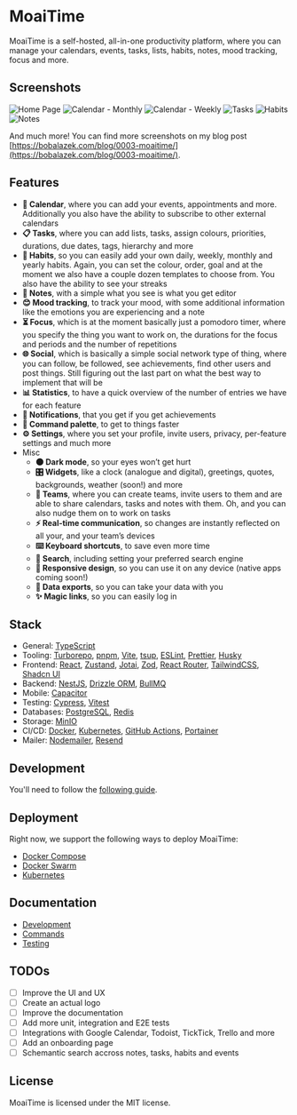# MoaiTime

MoaiTime is a self-hosted, all-in-one productivity platform, where you can manage your calendars, events, tasks, lists, habits, notes, mood tracking, focus and more.

## Screenshots

![Home Page](./docs/screenshots/home-page.png)
![Calendar - Monthly](./docs/screenshots/calendar-monthly.png)
![Calendar - Weekly](./docs/screenshots/calendar-weekly.png)
![Tasks](./docs/screenshots/tasks.png)
![Habits](./docs/screenshots/habits.png)
![Notes](./docs/screenshots/notes.png)

And much more! You can find more screenshots on my blog post [https://bobalazek.com/blog/0003-moaitime/](https://bobalazek.com/blog/0003-moaitime/).

## Features

- **📅 Calendar**, where you can add your events, appointments and more. Additionally you also have the ability to subscribe to other external calendars
- **📋 Tasks**, where you can add lists, tasks, assign colours, priorities, durations, due dates, tags, hierarchy and more
- **🌿 Habits**, so you can easily add your own daily, weekly, monthly and yearly habits. Again, you can set the colour, order, goal and at the moment we also have a couple dozen templates to choose from. You also have the ability to see your streaks
- **📝 Notes**, with a simple what you see is what you get editor
- **😊 Mood tracking**, to track your mood, with some additional information like the emotions you are experiencing and a note
- **⏳ Focus**, which is at the moment basically just a pomodoro timer, where you specify the thing you want to work on, the durations for the focus and periods and the number of repetitions
- **🌐 Social**, which is basically a simple social network type of thing, where you can follow, be followed, see achievements, find other users and post things. Still figuring out the last part on what the best way to implement that will be
- **📊 Statistics**, to have a quick overview of the number of entries we have for each feature
- **🔔 Notifications**, that you get if you get achievements
- **🤖 Command palette**, to get to things faster
- **⚙️ Settings**, where you set your profile, invite users, privacy, per-feature settings and much more
- Misc
  - **🌑 Dark mode**, so your eyes won’t get hurt
  - **🎛️ Widgets**, like a clock (analogue and digital), greetings, quotes, backgrounds, weather (soon!) and more
  - **👥 Teams**, where you can create teams, invite users to them and are able to share calendars, tasks and notes with them. Oh, and you can also nudge them on to work on tasks
  - **⚡ Real-time communication**, so changes are instantly reflected on all your, and your team’s devices
  - **⌨️ Keyboard shortcuts**, to save even more time
  - **🔎 Search**, including setting your preferred search engine
  - **📱 Responsive design**, so you can use it on any device (native apps coming soon!)
  - **💾 Data exports**, so you can take your data with you
  - **✨ Magic links**, so you can easily log in

## Stack

- General: [TypeScript](https://www.typescriptlang.org)
- Tooling: [Turborepo](https://turbo.build/repo), [pnpm](https://pnpm.io), [Vite](https://vitejs.dev), [tsup](https://tsup.egoist.sh), [ESLint](https://eslint.org), [Prettier](https://prettier.io), [Husky](https://typicode.github.io/husky)
- Frontend: [React](https://reactjs.org), [Zustand](https://zustand.surge.sh), [Jotai](https://jotai.org), [Zod](https://zod.dev), [React Router](https://reactrouter.com/en/main), [TailwindCSS](https://tailwindcss.com), [Shadcn UI](https://ui.shadcn.com)
- Backend: [NestJS](https://nestjs.com), [Drizzle ORM](https://orm.drizzle.team), [BullMQ](https://docs.bullmq.io)
- Mobile: [Capacitor](https://capacitorjs.com)
- Testing: [Cypress](https://www.cypress.io), [Vitest](https://vitest.dev)
- Databases: [PostgreSQL](https://www.postgresql.org), [Redis](https://redis.io)
- Storage: [MinIO](https://min.io)
- CI/CD: [Docker](https://www.docker.com), [Kubernetes](https://kubernetes.io), [GitHub Actions](https://github.com/features/actions), [Portainer](https://www.portainer.io)
- Mailer: [Nodemailer](https://nodemailer.com), [Resend](https://resend.com)

## Development

You'll need to follow the [following guide](./docs/DEVELOPMENT.md).

## Deployment

Right now, we support the following ways to deploy MoaiTime:

- [Docker Compose](./docs/DEPLOY-TO-DOCKER-COMPOSE.md)
- [Docker Swarm](./docs/DEPLOY-TO-DOCKER-SWARM.md)
- [Kubernetes](./docs/DEPLOY-TO-KUBERNETES.md)

## Documentation

- [Development](./docs/DEVELOPMENT.md)
- [Commands](./docs/COMMANDS.md)
- [Testing](./docs/TESTING.md)

## TODOs

- [ ] Improve the UI and UX
- [ ] Create an actual logo
- [ ] Improve the documentation
- [ ] Add more unit, integration and E2E tests
- [ ] Integrations with Google Calendar, Todoist, TickTick, Trello and more
- [ ] Add an onboarding page
- [ ] Schemantic search accross notes, tasks, habits and events

## License

MoaiTime is licensed under the MIT license.
